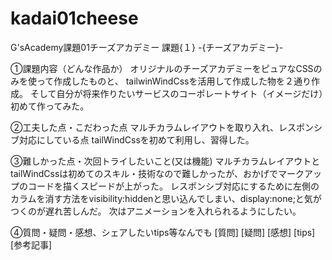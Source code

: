 # kadai01cheese
G'sAcademy課題01チーズアカデミー
課題{１} -{チーズアカデミー}-

①課題内容（どんな作品か）
オリジナルのチーズアカデミーをピュアなCSSのみを使って作成したものと、
tailwinWindCssを活用して作成した物を２通り作成。
そして自分が将来作りたいサービスのコーポレートサイト（イメージだけ）初めて作ってみた。

②工夫した点・こだわった点
マルチカラムレイアウトを取り入れ、レスポンシブ対応にしている点
tailWindCssを初めて利用し、習得した。

③難しかった点・次回トライしたいこと(又は機能)
マルチカラムレイアウトとtailWindCssは初めてのスキル・技術なので難しかったが、おかげでマークアップのコードを描くスピードが上がった。
レスポンシブ対応にするために左側のカラムを消す方法をvisibility:hiddenと思い込んでしまい、display:none;と気がつくのが遅れ苦しんだ。
次はアニメーションを入れられるようにしたい。

④質問・疑問・感想、シェアしたいtips等なんでも
[質問]
[疑問]
[感想]
[tips]
[参考記事]
